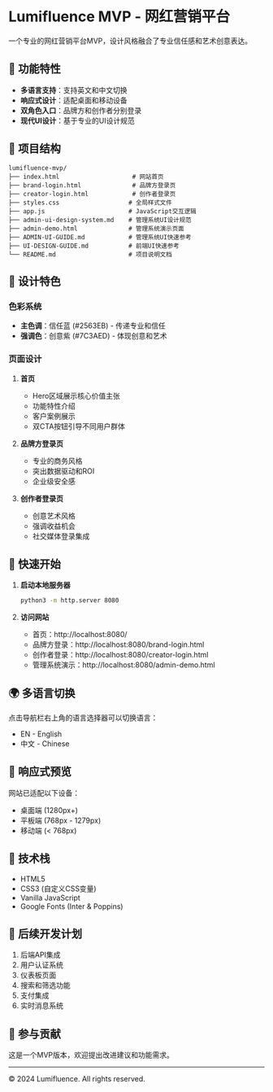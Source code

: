 # Lumifluence MVP - 网红营销平台

一个专业的网红营销平台MVP，设计风格融合了专业信任感和艺术创意表达。

## 🚀 功能特性

- **多语言支持**：支持英文和中文切换
- **响应式设计**：适配桌面和移动设备
- **双角色入口**：品牌方和创作者分别登录
- **现代UI设计**：基于专业的UI设计规范

## 📁 项目结构

```
lumifluence-mvp/
├── index.html                    # 网站首页
├── brand-login.html              # 品牌方登录页
├── creator-login.html            # 创作者登录页
├── styles.css                   # 全局样式文件
├── app.js                       # JavaScript交互逻辑
├── admin-ui-design-system.md    # 管理系统UI设计规范
├── admin-demo.html              # 管理系统演示页面
├── ADMIN-UI-GUIDE.md            # 管理系统UI快速参考
├── UI-DESIGN-GUIDE.md           # 前端UI快速参考
└── README.md                    # 项目说明文档
```

## 🎨 设计特色

### 色彩系统
- **主色调**：信任蓝 (#2563EB) - 传递专业和信任
- **强调色**：创意紫 (#7C3AED) - 体现创意和艺术

### 页面设计
1. **首页**
   - Hero区域展示核心价值主张
   - 功能特性介绍
   - 客户案例展示
   - 双CTA按钮引导不同用户群体

2. **品牌方登录页**
   - 专业的商务风格
   - 突出数据驱动和ROI
   - 企业级安全感

3. **创作者登录页**
   - 创意艺术风格
   - 强调收益机会
   - 社交媒体登录集成

## 🚦 快速开始

1. **启动本地服务器**
   ```bash
   python3 -m http.server 8080
   ```

2. **访问网站**
   - 首页：http://localhost:8080/
   - 品牌方登录：http://localhost:8080/brand-login.html
   - 创作者登录：http://localhost:8080/creator-login.html
   - 管理系统演示：http://localhost:8080/admin-demo.html

## 🌍 多语言切换

点击导航栏右上角的语言选择器可以切换语言：
- EN - English
- 中文 - Chinese

## 📱 响应式预览

网站已适配以下设备：
- 桌面端 (1280px+)
- 平板端 (768px - 1279px)  
- 移动端 (< 768px)

## 🔧 技术栈

- HTML5
- CSS3 (自定义CSS变量)
- Vanilla JavaScript
- Google Fonts (Inter & Poppins)

## 📝 后续开发计划

1. 后端API集成
2. 用户认证系统
3. 仪表板页面
4. 搜索和筛选功能
5. 支付集成
6. 实时消息系统

## 🤝 参与贡献

这是一个MVP版本，欢迎提出改进建议和功能需求。

---

© 2024 Lumifluence. All rights reserved.